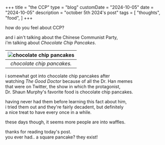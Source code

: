 +++
title = "the CCP"
type = "blog"
customDate = "2024-10-05"
date = "2024-10-05"
description = "october 5th 2024's post"
tags = [
    "thoughts",
    "food",
]
+++

how do you feel about CCP?

and i ain't talking about the Chinese Communist Party,\
i'm talking about *Chocolate Chip Pancakes*.

| ![chocolate chip pancakes](https://i.imgur.com/XRRLMA3.jpeg) | 
|:--:| 
| *chocolate chip pancakes.* |

i somewhat got into chocolate chip pancakes after\
watching *The Good Doctor* because of all the Dr. Han memes\
that were on Twitter, the show in which the protagonist,\
Dr. Shaun Murphy's favorite food is chocolate chip pancakes.

having never had them before learning this fact about him,\
i tried them out and they're fairly decadent, but definitely\
a nice treat to have every once in a while.

these days though, it seems more people are into waffles.

thanks for reading today's post.\
you ever had.. a square pancake? they exist!
